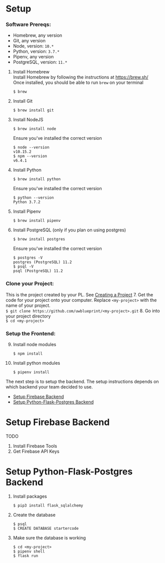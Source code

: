 # Setup
### Software Prereqs:
- Homebrew, any version
- Git, any version
- Node, version: `10.*`
- Python, version: `3.7.*`
- Pipenv, any version
- PostgreSQL, version: `11.*`

1. Install Homebrew  
    Install Homebrew by following the instructions at <https://brew.sh/>  
    Once installed, you should be able to run `brew` on your terminal
    ```
    $ brew
    ```
2. Install Git  
    ```
    $ brew install git
    ```
3. Install NodeJS  
    ```
    $ brew install node
    ```
    Ensure you've installed the correct version
    ```
    $ node --version
    v10.15.2
    $ npm --version
    v6.4.1
    ```
4. Install Python  
    ```
    $ brew install python
    ```
    Ensure you've installed the correct version
    ```
    $ python --version
    Python 3.7.2
    ```
5. Install Pipenv  
    ```
    $ brew install pipenv
    ```
6. Install PostgreSQL (only if you plan on using postgres)
    ```
    $ brew install postgres
    ```
    Ensure you've installed the correct version
    ```
    $ postgres -V
    postgres (PostgreSQL) 11.2
    $ psql -V
    psql (PostgreSQL) 11.2
    ```
### Clone your Project:
This is the project created by your PL. See [Creating a Project](CREATING_A_PROJECT.md)
7. Get the code for your project onto your computer. Replace `<my-project>` with the name of your project.  
    ```
    $ git clone https://github.com/uwblueprint/<my-project>.git
    ```
8. Go into your project directory  
    ```
    $ cd <my-project>
    ```
### Setup the Frontend:
9. Install node modules  
    ```
    $ npm install
    ```
10. Install python modules  
    ```
    $ pipenv install
    ```
The next step is to setup the backend. The setup instructions depends on which backend your team decided to use.
- [Setup Firebase Backend](#setup-firebase-backend)
- [Setup Python-Flask-Postgres Backend](#setup-python-flask-postgres-backend)

# Setup Firebase Backend
TODO
1. Install Firebase Tools
2. Get Firebase API Keys

# Setup Python-Flask-Postgres Backend
1. Install packages
    ```
    $ pip3 install flask_sqlalchemy
    ```

2. Create the database
    ```
    $ psql
    $ CREATE DATABASE startercode
    ```
3. Make sure the database is working
    ```
    $ cd <my-project>
    $ pipenv shell
    $ flask run
    ```
